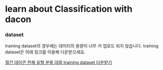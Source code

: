 # learn about Classification with dacon

### dataset
training dataset의 경우에는 데이터의 용량이 너무 커 업로드 되지 않습니다. 
training dataset은 아래 링크를 이용해 다운받으세요.

<a href="https://dacon.io/competitions/official/235573/data">월간 데이콘 천체 유형 분류 대회 training dataset 다운받기</a>
